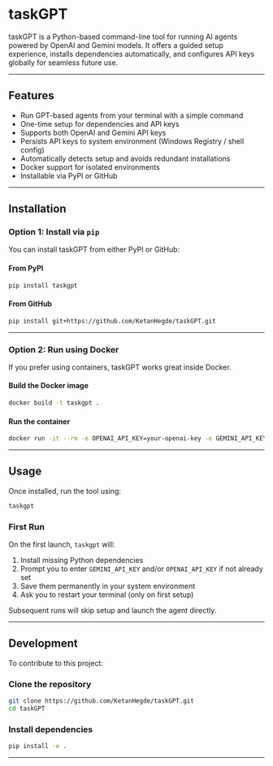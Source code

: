 # taskGPT

taskGPT is a Python-based command-line tool for running AI agents powered by OpenAI and Gemini models. It offers a guided setup experience, installs dependencies automatically, and configures API keys globally for seamless future use.

---

## Features

- Run GPT-based agents from your terminal with a simple command
- One-time setup for dependencies and API keys
- Supports both OpenAI and Gemini API keys
- Persists API keys to system environment (Windows Registry / shell config)
- Automatically detects setup and avoids redundant installations
- Docker support for isolated environments
- Installable via PyPI or GitHub

---

## Installation

### Option 1: Install via `pip`

You can install taskGPT from either PyPI or GitHub:

#### From PyPI

```bash
pip install taskgpt
```

#### From GitHub

```bash
pip install git+https://github.com/KetanHegde/taskGPT.git
```

---

### Option 2: Run using Docker

If you prefer using containers, taskGPT works great inside Docker.

#### Build the Docker image

```bash
docker build -t taskgpt .
```

#### Run the container

```bash
docker run -it --rm -e OPENAI_API_KEY=your-openai-key -e GEMINI_API_KEY=your-gemini-key taskgpt
```

---

## Usage

Once installed, run the tool using:

```bash
taskgpt
```

### First Run

On the first launch, `taskgpt` will:

1. Install missing Python dependencies
2. Prompt you to enter `GEMINI_API_KEY` and/or `OPENAI_API_KEY` if not already set
3. Save them permanently in your system environment
4. Ask you to restart your terminal (only on first setup)

Subsequent runs will skip setup and launch the agent directly.

---

## Development

To contribute to this project:

### Clone the repository

```bash
git clone https://github.com/KetanHegde/taskGPT.git
cd taskGPT
```

### Install dependencies

```bash
pip install -e .
```

---